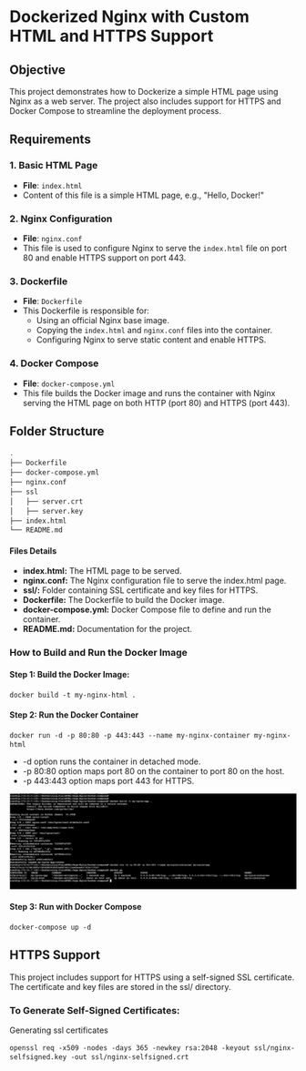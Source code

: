 # Dockerized Nginx with Custom HTML and HTTPS Support

## Objective

This project demonstrates how to Dockerize a simple HTML page using Nginx as a web server. The project also includes support for HTTPS and Docker Compose to streamline the deployment process.

## Requirements

### 1. Basic HTML Page
- **File**: `index.html`
- Content of this file is a simple HTML page, e.g., "Hello, Docker!"
  
### 2. Nginx Configuration
- **File**: `nginx.conf`
- This file is used to configure Nginx to serve the `index.html` file on port 80 and enable HTTPS support on port 443.

### 3. Dockerfile
- **File**: `Dockerfile`
- This Dockerfile is responsible for:
  - Using an official Nginx base image.
  - Copying the `index.html` and `nginx.conf` files into the container.
  - Configuring Nginx to serve static content and enable HTTPS.

### 4. Docker Compose
- **File**: `docker-compose.yml`
- This file builds the Docker image and runs the container with Nginx serving the HTML page on both HTTP (port 80) and HTTPS (port 443).

## Folder Structure

```bash
.
├── Dockerfile
├── docker-compose.yml
├── nginx.conf
├── ssl
│   ├── server.crt
│   ├── server.key
├── index.html
└── README.md
```
#### Files Details
- **index.html:** The HTML page to be served.
- **nginx.conf:** The Nginx configuration file to serve the index.html page.
- **ssl/:** Folder containing SSL certificate and key files for HTTPS.
- **Dockerfile:** The Dockerfile to build the Docker image.
- **docker-compose.yml:** Docker Compose file to define and run the container.
- **README.md:** Documentation for the project.


### How to Build and Run the Docker Image
#### Step 1: Build the Docker Image:
```
docker build -t my-nginx-html .
```
#### Step 2: Run the Docker Container
```
docker run -d -p 80:80 -p 443:443 --name my-nginx-container my-nginx-html
```
-  -d option runs the container in detached mode.
-  -p 80:80 option maps port 80 on the container to port 80 on the host.
-  -p 443:443 option maps port 443 for HTTPS.

![docker-build](./screenshots/Docker-build-run.png)

#### Step 3: Run with Docker Compose
```
docker-compose up -d
```

## HTTPS Support
This project includes support for HTTPS using a self-signed SSL certificate. The certificate and key files are stored in the ssl/ directory.

### To Generate Self-Signed Certificates:
Generating ssl certificates 
```
openssl req -x509 -nodes -days 365 -newkey rsa:2048 -keyout ssl/nginx-selfsigned.key -out ssl/nginx-selfsigned.crt
```